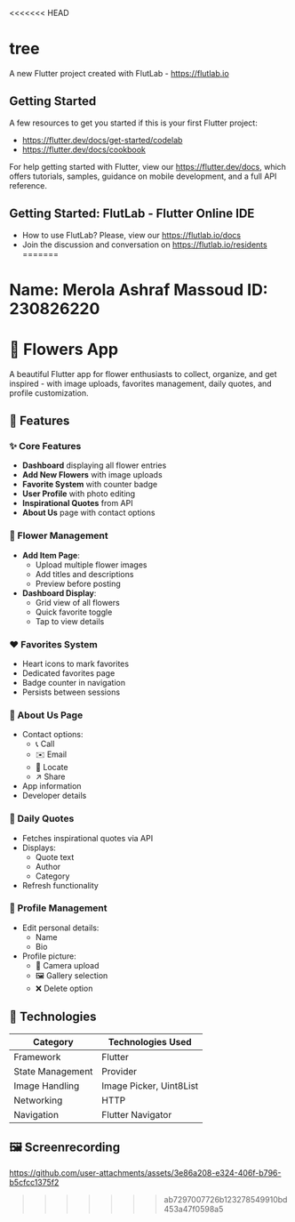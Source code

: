 <<<<<<< HEAD
# tree

A new Flutter project created with FlutLab - https://flutlab.io

## Getting Started

A few resources to get you started if this is your first Flutter project:

- https://flutter.dev/docs/get-started/codelab
- https://flutter.dev/docs/cookbook

For help getting started with Flutter, view our
https://flutter.dev/docs, which offers tutorials,
samples, guidance on mobile development, and a full API reference.

## Getting Started: FlutLab - Flutter Online IDE

- How to use FlutLab? Please, view our https://flutlab.io/docs
- Join the discussion and conversation on https://flutlab.io/residents
=======
# Name: Merola Ashraf Massoud                      ID: 230826220
# 🌸 Flowers App

A beautiful Flutter app for flower enthusiasts to collect, organize, and get inspired - with image uploads, favorites management, daily quotes, and profile customization.


## 📱 Features

### ✨ Core Features
- **Dashboard** displaying all flower entries
- **Add New Flowers** with image uploads
- **Favorite System** with counter badge
- **User Profile** with photo editing
- **Inspirational Quotes** from API
- **About Us** page with contact options

### 🌷 Flower Management
- **Add Item Page**:
  - Upload multiple flower images
  - Add titles and descriptions
  - Preview before posting
- **Dashboard Display**:
  - Grid view of all flowers
  - Quick favorite toggle
  - Tap to view details

### ❤️ Favorites System
- Heart icons to mark favorites
- Dedicated favorites page
- Badge counter in navigation
- Persists between sessions

### 📖 About Us Page
- Contact options:
  - 📞 Call 
  - ✉️ Email
  - 📍 Locate
  - ↗️ Share
- App information
- Developer details

### 🧠 Daily Quotes
- Fetches inspirational quotes via API
- Displays:
  - Quote text
  - Author
  - Category
- Refresh functionality

### 👤 Profile Management
- Edit personal details:
  - Name
  - Bio
- Profile picture:
  - 📸 Camera upload
  - 🖼️ Gallery selection
  - ❌ Delete option

## 🔧 Technologies
| Category        | Technologies Used |
|----------------|------------------|
| Framework      | Flutter          |
| State Management | Provider        |
| Image Handling | Image Picker, Uint8List |
| Networking     | HTTP             |
| Navigation     | Flutter Navigator|



## 🖼️ Screenrecording
https://github.com/user-attachments/assets/3e86a208-e324-406f-b796-b5cfcc1375f2






>>>>>>> ab7297007726b123278549910bd453a47f0598a5
